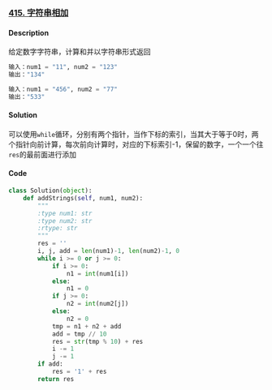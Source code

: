 ### [415. 字符串相加](https://leetcode-cn.com/problems/add-strings/)

#### Description

给定数字字符串，计算和并以字符串形式返回

```python
输入：num1 = "11", num2 = "123"
输出："134"

输入：num1 = "456", num2 = "77"
输出："533"
```



#### Solution

可以使用`while`循环，分别有两个指针，当作下标的索引，当其大于等于0时，两个指针向前计算，每次前向计算时，对应的下标索引-1，保留的数字，一个一个往`res`的最前面进行添加



#### Code 

```python
class Solution(object):
    def addStrings(self, num1, num2):
        """
        :type num1: str
        :type num2: str
        :rtype: str
        """
        res = ''
        i, j, add = len(num1)-1, len(num2)-1, 0
        while i >= 0 or j >= 0:
            if i >= 0:
                n1 = int(num1[i])
            else:
                n1 = 0
            if j >= 0:
                n2 = int(num2[j])
            else:
                n2 = 0
            tmp = n1 + n2 + add 
            add = tmp // 10 
            res = str(tmp % 10) + res 
            i -= 1 
            j -= 1 
        if add:
            res = '1' + res 
        return res 
```

